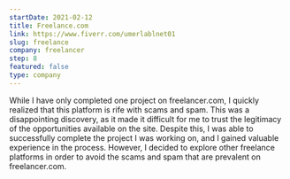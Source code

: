 ```yaml
---
startDate: 2021-02-12
title: Freelance.com
link: https://www.fiverr.com/umerlablnet01
slug: freelance
company: freelancer
step: 8
featured: false
type: company
---
```


While I have only completed one project on freelancer.com, I quickly realized that this platform is rife with scams and spam. This was a disappointing discovery, as it made it difficult for me to trust the legitimacy of the opportunities available on the site. Despite this, I was able to successfully complete the project I was working on, and I gained valuable experience in the process. However, I decided to explore other freelance platforms in order to avoid the scams and spam that are prevalent on freelancer.com.
